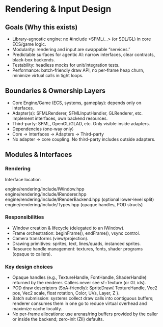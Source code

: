 # Rendering & Input Design

## Goals (Why this exists)

- Library-agnostic engine: no #include <SFML/...> (or SDL/GL) in core ECS/game logic.
- Modularity: rendering and input are swappable “services.”
- Predictable surfaces for agentic AI: narrow interfaces, clear contracts, black-box backends.
- Testability: headless mocks for unit/integration tests.
- Performance: batch-friendly draw API, no per-frame heap churn, minimize virtual calls in tight loops.

## Boundaries & Ownership Layers

- Core Engine/Game (ECS, systems, gameplay): depends only on interfaces.
- Adapter(s): SFMLRenderer, SFMLInputHandler, GLRenderer, etc. Implement interfaces, own backend resources.
- Third-party: SFML, OpenGL/GLAD, etc. Only visible inside adapters.
- Dependencies (one-way only)
- Core → Interfaces → Adapters → Third-party
- No adapter → core coupling. No third-party includes outside adapters.

## Modules & Interfaces

### Rendering

Interface location

engine/rendering/include/IWindow.hpp
engine/rendering/include/IRenderer.hpp
engine/rendering/include/IRenderBackend.hpp (optional lower-level split)
engine/rendering/include/Types.hpp (opaque handles, POD structs)

### Responsibilities

- Window creation & lifecycle (delegated to an IWindow).
- Frame orchestration: beginFrame(), endFrame(), vsync control.
- Camera transforms (view/projection).
- Drawing primitives: sprites, text, lines/quads, instanced sprites.
- Resource handle management: textures, fonts, shader programs (opaque to callers).

### Key design choices

- Opaque handles (e.g., TextureHandle, FontHandle, ShaderHandle) returned by the renderer. Callers never see sf::Texture (or GL ids).
- POD draw descriptors (SoA-friendly): SpriteDraw{ TextureHandle, Vec2 pos, Vec2 scale, float rotation, Color, UVs, Layer, Z }.
- Batch submission: systems collect draw calls into contiguous buffers; renderer consumes them in one go to reduce virtual overhead and maximize cache locality.
- No per-frame allocations: use arenas/ring buffers provided by the caller or inside the backend; zero-init (ZII) defaults.
